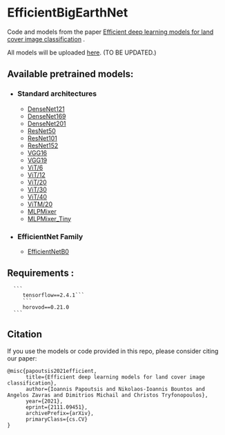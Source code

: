 
# EfficientBigEarthNet

Code and models from the paper [Efficient deep learning models for land cover image classification](https://arxiv.org/abs/2111.09451) .

All models will be uploaded [here](). (TO BE UPDATED.)

## Available pretrained models:
- ### Standard architectures
  - [DenseNet121]()
  - [DenseNet169]()
  - [DenseNet201]()
  - [ResNet50]()
  - [ResNet101]()
  - [ResNet152]()
  - [VGG16]()
  - [VGG19]()
  - [ViT/6](vit)
  - [ViT/12]()
  - [ViT/20]()
  - [ViT/30]()
  - [ViT/40]()
  - [ViTM/20]()
  - [MLPMixer]()
  - [MLPMixer_Tiny]()

- ### EfficientNet Family
  - [EfficientNetB0]()


## Requirements :
      ```
         tensorflow==2.4.1```
         ```
         horovod==0.21.0
      ```

## Citation 

If you use the models or code provided in this repo, please consider citing our paper:
```
@misc{papoutsis2021efficient,
      title={Efficient deep learning models for land cover image classification}, 
      author={Ioannis Papoutsis and Nikolaos-Ioannis Bountos and Angelos Zavras and Dimitrios Michail and Christos Tryfonopoulos},
      year={2021},
      eprint={2111.09451},
      archivePrefix={arXiv},
      primaryClass={cs.CV}
}
```
